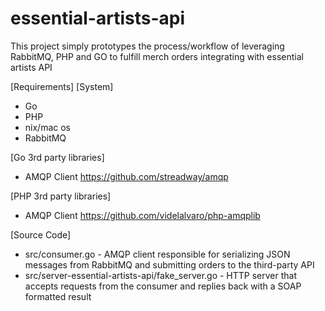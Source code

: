 essential-artists-api
=====================

This project simply prototypes the process/workflow of leveraging RabbitMQ, PHP and GO to fulfill 
merch orders integrating with essential artists API

[Requirements]
[System]
- Go
- PHP
- nix/mac os
- RabbitMQ

[Go 3rd party libraries]
- AMQP Client https://github.com/streadway/amqp


[PHP 3rd party libraries]
- AMQP Client https://github.com/videlalvaro/php-amqplib



[Source Code]
- src/consumer.go - AMQP client responsible for serializing JSON messages from RabbitMQ and submitting orders to the third-party API
- src/server-essential-artists-api/fake_server.go - HTTP server that accepts requests from the consumer and replies back with a SOAP formatted result
